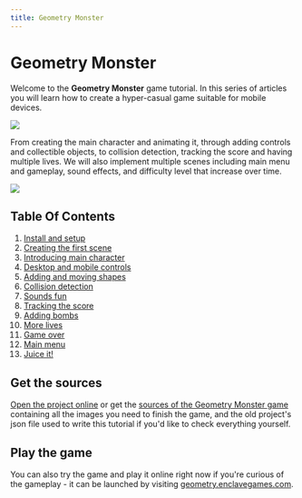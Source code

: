 ```yaml
---
title: Geometry Monster
---
```

# Geometry Monster

Welcome to the **Geometry Monster** game tutorial. In this series of articles you will learn how to create a hyper-casual game suitable for mobile devices.

![](/gdevelop5/tutorials/geometry-monster-banner.png)

From creating the main character and animating it, through adding controls and collectible objects, to collision detection, tracking the score and having multiple lives. We will also implement multiple scenes including main menu and gameplay, sound effects, and difficulty level that increase over time.

![](/gdevelop5/tutorials/game-preview.png)

## Table Of Contents

1. [Install and setup](/gdevelop5/tutorials/geometry-monster/1-install-and-setup)
2. [Creating the first scene](/gdevelop5/tutorials/geometry-monster/2-creating-first-scene)
3. [Introducing main character](/gdevelop5/tutorials/geometry-monster/3-introducing-main-character)
4. [Desktop and mobile controls](/gdevelop5/tutorials/geometry-monster/4-desktop-and-mobile-controls)
5. [Adding and moving shapes](/gdevelop5/tutorials/geometry-monster/5-adding-and-moving-shapes)
6. [Collision detection](/gdevelop5/tutorials/geometry-monster/6-collision-detection)
7. [Sounds fun](/gdevelop5/tutorials/geometry-monster/7-sounds-fun)
8. [Tracking the score](/gdevelop5/tutorials/geometry-monster/8-tracking-score)
9. [Adding bombs](/gdevelop5/tutorials/geometry-monster/9-adding-bombs)
10. [More lives](/gdevelop5/tutorials/geometry-monster/10-more-lives)
11. [Game over](/gdevelop5/tutorials/geometry-monster/11-game-over)
12. [Main menu](/gdevelop5/tutorials/geometry-monster/12-main-menu)
13. [Juice it!](/gdevelop5/tutorials/geometry-monster/13-juice-it)


## Get the sources

[Open the project online](https://editor.gdevelop.io/?project=example://geometry-monster) or get the [sources of the Geometry Monster game](/gdevelop5/tutorials/geometry-monster-sources.zip) containing all the images you need to finish the game, and the old project's json file used to write this tutorial if you'd like to check everything yourself.



## Play the game

You can also try the game and play it online right now if you're curious of the gameplay - it can be launched by visiting [geometry.enclavegames.com](https://geometry.enclavegames.com/).